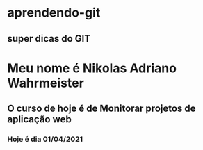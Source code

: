 # aprendendo-git

## super dicas do GIT

<h1>Meu nome é Nikolas Adriano Wahrmeister</h1>
<h2>O curso de hoje é de Monitorar projetos de aplicação web</h2>
<h3>Hoje é dia 01/04/2021</h3>